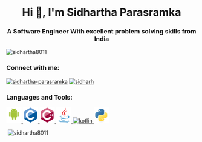<h1 align="center">Hi 👋, I'm Sidhartha Parasramka</h1>
<h3 align="center">A Software Engineer With excellent problem solving skills from India</h3>

<p align="left"> <img src="https://komarev.com/ghpvc/?username=sidhartha8011&label=Profile%20views&color=0e75b6&style=flat" alt="sidhartha8011" /> </p>

<h3 align="left">Connect with me:</h3>
<p align="left">
<a href="https://linkedin.com/in/sidhartha-parasramka" target="blank"><img align="center" src="https://raw.githubusercontent.com/rahuldkjain/github-profile-readme-generator/master/src/images/icons/Social/linked-in-alt.svg" alt="sidhartha-parasramka" height="30" width="40" /></a>
<a href="https://www.codechef.com/users/sidharh" target="blank"><img align="center" src="https://cdn.jsdelivr.net/npm/simple-icons@3.1.0/icons/codechef.svg" alt="sidharh" height="30" width="40" /></a>
</p>

<h3 align="left">Languages and Tools:</h3>
<p align="left"> <a href="https://developer.android.com" target="_blank"> <img src="https://raw.githubusercontent.com/devicons/devicon/master/icons/android/android-original-wordmark.svg" alt="android" width="40" height="40"/> </a> <a href="https://www.cprogramming.com/" target="_blank"> <img src="https://raw.githubusercontent.com/devicons/devicon/master/icons/c/c-original.svg" alt="c" width="40" height="40"/> </a> <a href="https://www.w3schools.com/cpp/" target="_blank"> <img src="https://raw.githubusercontent.com/devicons/devicon/master/icons/cplusplus/cplusplus-original.svg" alt="cplusplus" width="40" height="40"/> </a> <a href="https://www.java.com" target="_blank"> <img src="https://raw.githubusercontent.com/devicons/devicon/master/icons/java/java-original.svg" alt="java" width="40" height="40"/> </a> <a href="https://kotlinlang.org" target="_blank"> <img src="https://www.vectorlogo.zone/logos/kotlinlang/kotlinlang-icon.svg" alt="kotlin" width="40" height="40"/> </a> <a href="https://www.python.org" target="_blank"> <img src="https://raw.githubusercontent.com/devicons/devicon/master/icons/python/python-original.svg" alt="python" width="40" height="40"/> </a> </p>

<p>&nbsp;<img align="center" src="https://github-readme-stats.vercel.app/api?username=sidhartha8011&show_icons=true&locale=en" alt="sidhartha8011" /></p>
